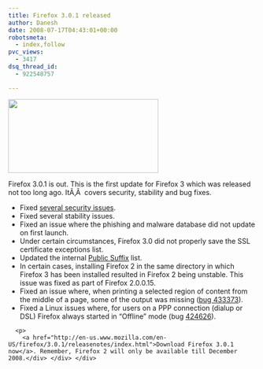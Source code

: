 ```yaml
---
title: Firefox 3.0.1 released
author: Danesh
date: 2008-07-17T04:43:01+00:00
robotsmeta:
  - index,follow
pvc_views:
  - 3417
dsq_thread_id:
  - 922548757

---
```

[<img loading="lazy" class="alignnone size-medium wp-image-687" title="firefox-logo" src="/wp-content/uploads/2008/07/firefox-logo.png" alt="" width="305" height="150" />][1]

Firefox 3.0.1 is out. This is the first update for Firefox 3 which was released not too long ago. ItÃ‚Â  covers security, stability and bug fixes.

<div class="expander-content" style="overflow: visible;">
  <div class="expander-animation" style="overflow: visible; visibility: visible; display: block; height: auto;">
    <div class="expander-padding">
      <ul class="spaced">
        <li>
          Fixed <a href="http://www.mozilla.org/security/known-vulnerabilities/firefox30.html#firefox3.0.1"> several security issues</a>.
        </li>
        <li>
          Fixed several stability issues.
        </li>
        <li>
          Fixed an issue where the phishing and malware database did not update on first launch.
        </li>
        <li>
          Under certain circumstances, Firefox 3.0 did not properly save the SSL certificate exceptions list.
        </li>
        <li>
          Updated the internal <a href="http://publicsuffix.org/">Public Suffix</a> list.
        </li>
        <li>
          In certain cases, installing Firefox 2 in the same directory in which Firefox 3 has been installed resulted in Firefox 2 being unstable. This issue was fixed as part of Firefox 2.0.0.15.
        </li>
        <li>
          Fixed an issue where, when printing a selected region of content from the middle of a page, some of the output was missing (<a href="https://bugzilla.mozilla.org/show_bug.cgi?id=433373">bug 433373</a>).
        </li>
        <li>
          Fixed a Linux issues where, for users on a PPP connection (dialup or DSL) Firefox always started in &#8220;Offline&#8221; mode (bug <a href="https://bugzilla.mozilla.org/show_bug.cgi?id=424626">424626</a>).
        </li>
      </ul>
      
      <p>
        <a href="http://en-us.www.mozilla.com/en-US/firefox/3.0.1/releasenotes/index.html">Download Firefox 3.0.1 now</a>. Remember, Firefox 2 will only be available till December 2008.</div> </div> </div>

 [1]: /wp-content/uploads/2008/07/firefox-logo.png
